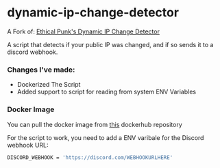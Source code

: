 # dynamic-ip-change-detector

A Fork of: [Ethical Punk's Dynamic IP Change Detector](https://github.com/ethicalpunk/dynamic-ip-change-detector)

A script that detects if your public IP was changed, and if so sends it to a discord webhook.

### Changes I've made: 

- Dockerized The Script
- Added support to script for reading from system ENV Variables

### Docker Image

You can pull the docker image from [this](https://hub.docker.com/r/baxtmann/ip-change-detector) dockerhub repository

For the script to work, you need to add a ENV varibale for the Discord webhook URL: 

``` sh
DISCORD_WEBHOOK = 'https://discord.com/WEBHOOKURLHERE'
```